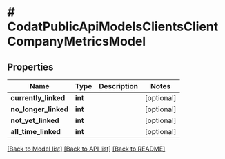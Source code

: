 # # CodatPublicApiModelsClientsClientCompanyMetricsModel

## Properties

Name | Type | Description | Notes
------------ | ------------- | ------------- | -------------
**currently_linked** | **int** |  | [optional]
**no_longer_linked** | **int** |  | [optional]
**not_yet_linked** | **int** |  | [optional]
**all_time_linked** | **int** |  | [optional]

[[Back to Model list]](../../README.md#models) [[Back to API list]](../../README.md#endpoints) [[Back to README]](../../README.md)
